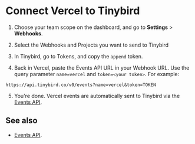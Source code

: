 # Connect Vercel to Tinybird

1. Choose your team scope on the dashboard, and go to **Settings** > **Webhooks**.
   
2. Select the Webhooks and Projects you want to send to Tinybird

3. In Tinybird, go to Tokens, and copy the `append` token.

4. Back in Vercel, paste the Events API URL in your Webhook URL. Use the query parameter `name=vercel` and `token=<your token>`. For example:

```
https://api.tinybird.co/v0/events?name=vercel&token=TOKEN
```

5.  You're done. Vercel events are automatically sent to Tinybird via the [Events API](https://tinybird.co/docs/get-data-in/ingest-apis/events-api).
   
    
## See also

* [Events API](https://tinybird.co/docs/get-data-in/ingest-apis/events-api).
